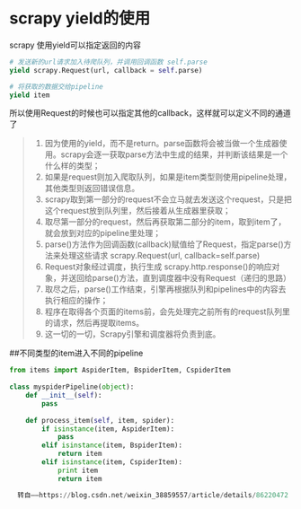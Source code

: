 # scrapy yield的使用

scrapy 使用yield可以指定返回的内容

```py
# 发送新的url请求加入待爬队列，并调用回调函数 self.parse
yield scrapy.Request(url, callback = self.parse)

# 将获取的数据交给pipeline
yield item

```

所以使用Request的时候也可以指定其他的callback，这样就可以定义不同的通道了

> 1. 因为使用的yield，而不是return。parse函数将会被当做一个生成器使用。scrapy会逐一获取parse方法中生成的结果，并判断该结果是一个什么样的类型；
> 2. 如果是request则加入爬取队列，如果是item类型则使用pipeline处理，其他类型则返回错误信息。
> 3. scrapy取到第一部分的request不会立马就去发送这个request，只是把这个request放到队列里，然后接着从生成器里获取；
> 4. 取尽第一部分的request，然后再获取第二部分的item，取到item了，就会放到对应的pipeline里处理；
> 5. parse()方法作为回调函数(callback)赋值给了Request，指定parse()方法来处理这些请求 scrapy.Request(url, callback=self.parse)
> 6. Request对象经过调度，执行生成 scrapy.http.response()的响应对象，并送回给parse()方法，直到调度器中没有Request（递归的思路）
> 7. 取尽之后，parse()工作结束，引擎再根据队列和pipelines中的内容去执行相应的操作；
> 8. 程序在取得各个页面的items前，会先处理完之前所有的request队列里的请求，然后再提取items。
> 7. 这一切的一切，Scrapy引擎和调度器将负责到底。


##不同类型的item进入不同的pipeline

```py
from items import AspiderItem, BspiderItem, CspiderItem
 
class myspiderPipeline(object):
    def __init__(self):
        pass
 
    def process_item(self, item, spider):
        if isinstance(item, AspiderItem):
            pass
        elif isinstance(item, BspiderItem):
            return item
        elif isinstance(item, CspiderItem):
            print item
            return item

  转自——https://blog.csdn.net/weixin_38859557/article/details/86220472 